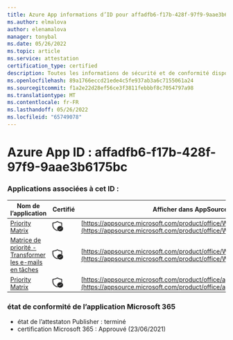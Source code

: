 ```yaml
---
title: Azure App informations d’ID pour affadfb6-f17b-428f-97f9-9aae3b6175bc
ms.author: elmalova
author: elenamalova
manager: tonybal
ms.date: 05/26/2022
ms.topic: article
ms.service: attestation
certification_type: certified
description: Toutes les informations de sécurité et de conformité disponibles pour affadfb6-f17b-428f-97f9-9aae3b6175bc.
ms.openlocfilehash: 89a1766eccd21ede4c5fe937ab3a6c7155061a24
ms.sourcegitcommit: f1a2e22d28ef56ce3f3811febbbf8c7054797a98
ms.translationtype: MT
ms.contentlocale: fr-FR
ms.lasthandoff: 05/26/2022
ms.locfileid: "65749078"
---
```

# <a name="azure-app-id-affadfb6-f17b-428f-97f9-9aae3b6175bc"></a>Azure App ID : affadfb6-f17b-428f-97f9-9aae3b6175bc


### <a name="apps-associated-with-this-id"></a>Applications associées à cet ID :
| **Nom de l’application** | **Certifié** | **Afficher dans AppSource** |
|--------------|---------------|-----------------------|
| [Priority Matrix](../forward/WA104382005.md) | <img alt="Certified application badge" src="../media/certified-badge.png" height="25" width="25" /> | [https://appsource.microsoft.com/product/office/WA104382005](https://appsource.microsoft.com/product/office/WA104382005) |
| [Matrice de priorité - Transformer les e-mails en tâches](../forward/WA104381735.md) | <img alt="Certified application badge" src="../media/certified-badge.png" height="25" width="25" /> | [https://appsource.microsoft.com/product/office/WA104381735](https://appsource.microsoft.com/product/office/WA104381735) |
| [Priority Matrix](../forward/appfluenceinc.m_pm_msft.md) | <img alt="Certified application badge" src="../media/certified-badge.png" height="25" width="25" /> | [https://appsource.microsoft.com/product/office/appfluenceinc.m_pm_msft](https://appsource.microsoft.com/product/office/appfluenceinc.m_pm_msft) |

### <a name="microsoft-365-app-compliance-status"></a>état de conformité de l’application Microsoft 365
- état de l’attestaton Publisher : terminé
- certification Microsoft 365 : Approuvé (23/06/2021)
